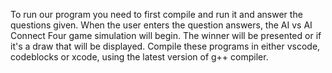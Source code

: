 To run our program you need to first compile and run it and answer the questions given. When the user enters the question answers, the AI vs AI Connect Four game simulation will begin. The winner will be presented or if it's a draw that will be displayed. 
Compile these programs in either vscode, codeblocks or xcode, using the latest version of g++ compiler.
